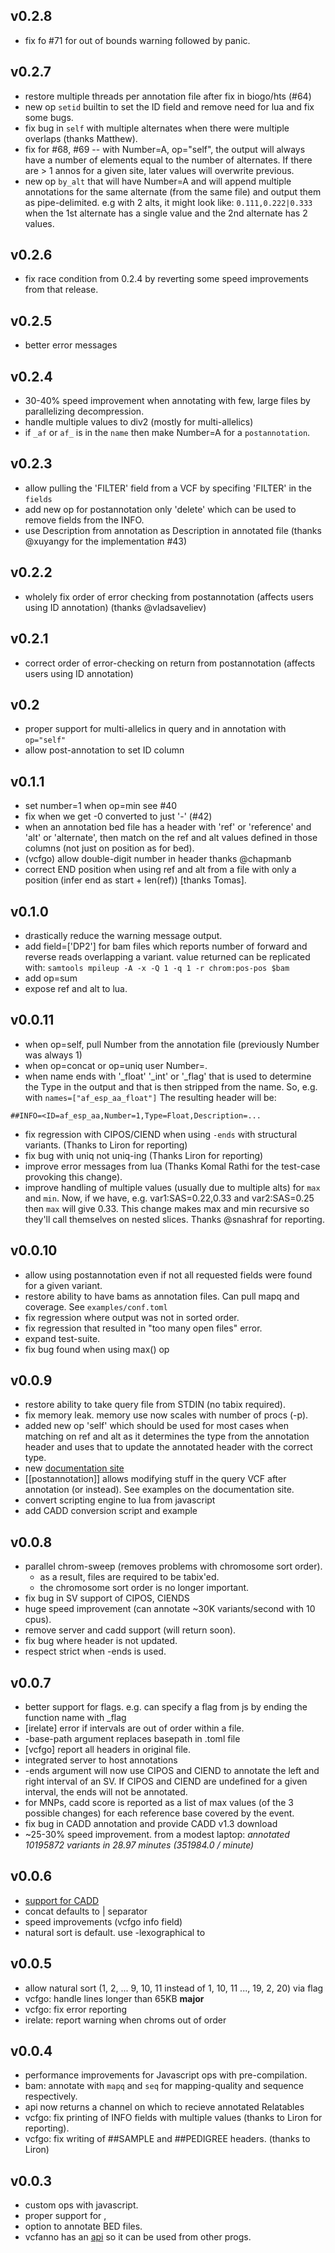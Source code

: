 v0.2.8
------
+ fix fo #71 for out of bounds warning followed by panic.

v0.2.7
------
+ restore multiple threads per annotation file after fix in biogo/hts (#64)
+ new op `setid` builtin to set the ID field and remove need for lua and fix some bugs.
+ fix bug in `self` with multiple alternates when there were multiple overlaps (thanks Matthew).
+ fix for #68, #69 -- with Number=A, op="self", the output will always have a number of elements
  equal to the number of alternates. If there are > 1 annos for a given site, later values will
  overwrite previous.
+ new op `by_alt` that will have Number=A and will append multiple annotations for the same alternate
  (from the same file) and output them as pipe-delimited. e.g with 2 alts, it might look like: `0.111,0.222|0.333`
  when the 1st alternate has a single value and the 2nd alternate has 2 values.

v0.2.6
------
+ fix race condition from 0.2.4 by reverting some speed improvements from that release.

v0.2.5
------
+ better error messages

v0.2.4
------
+ 30-40% speed improvement when annotating with few, large files by parallelizing decompression.
+ handle multiple values to div2 (mostly for multi-allelics)
+ if `_af` or `af_` is in the `name` then make Number=A for a `postannotation`.

v0.2.3
------
+ allow pulling the 'FILTER' field from a VCF by specifing 'FILTER' in the `fields`
+ add new op for postannotation only 'delete' which can be used to remove fields from the INFO.
+ use Description from annotation as Description in annotated file (thanks @xuyangy for the implementation #43)

v0.2.2
------
+ wholely fix order of error checking from postannotation (affects users using ID annotation) (thanks @vladsaveliev)

v0.2.1
------
+ correct order of error-checking on return from postannotation (affects users using ID annotation)

v0.2
----
+ proper support for multi-allelics in query and in annotation with `op="self"`
+ allow post-annotation to set ID column

v0.1.1
------
+ set number=1 when op=min see #40
+ fix when we get -0 converted to just '-' (#42)
+ when an annotation bed file has a header with 'ref' or 'reference' and 'alt' or 'alternate',
  then match on the ref and alt values defined in those columns (not just on position as for bed).
+ (vcfgo) allow double-digit number in header thanks @chapmanb
+ correct END position when using ref and alt from a file with only a position (infer end as start + len(ref)) [thanks Tomas].

v0.1.0
------
+ drastically reduce the warning message output.
+ add field=['DP2'] for bam files which reports number of forward and reverse reads overlapping a variant.
  value returned can be replicated with: `samtools mpileup -A -x -Q 1 -q 1 -r chrom:pos-pos $bam`
+ add op=sum
+ expose ref and alt to lua.


v0.0.11
-------
+ when op=self, pull Number from the annotation file (previously Number was always 1)
+ when op=concat or op=uniq user Number=. 
+ when name ends with '\_float' '\_int' or '\_flag' that is used to determine the Type in the output and that is then stripped from the name. So, e.g. with
``
names=["af_esp_aa_float"]
``
The resulting header will be:
```
##INFO=<ID=af_esp_aa,Number=1,Type=Float,Description=...
```
+ fix regression with CIPOS/CIEND when using `-ends` with structural variants. (Thanks to Liron for reporting)
+ fix bug with uniq not uniq-ing (Thanks Liron for reporting)
+ improve error messages from lua (Thanks Komal Rathi for the test-case provoking this change).
+ improve handling of multiple values (usually due to multiple alts) for `max` and `min`. Now, if we have, e.g. var1:SAS=0.22,0.33
  and var2:SAS=0.25 then `max` will give 0.33. This change makes max and min recursive so they'll call themselves on nested slices.
  Thanks @snashraf for reporting. 

v0.0.10
-------
+ allow using postannotation even if not all requested fields were found for a given variant.
+ restore ability to have bams as annotation files. Can pull mapq and coverage. See `examples/conf.toml`
+ fix regression where output was not in sorted order.
+ fix regression that resulted in "too many open files" error.
+ expand test-suite.
+ fix bug found when using max() op

v0.0.9
------
+ restore ability to take query file from STDIN (no tabix required).
+ fix memory leak. memory use now scales with number of procs (-p).
+ added new op 'self' which should be used for most cases when matching on ref and alt as it
  determines the type from the annotation header and uses that to update the annotated header
  with the correct type.
+ new [documentation site](http://brentp.github.io/vcfanno/)
+ [[postannotation]] allows modifying stuff in the query VCF after annotation (or instead).
  See examples on the documentation site.
+ convert scripting engine to lua from javascript
+ add CADD conversion script and example


v0.0.8
------
+ parallel chrom-sweep (removes problems with chromosome sort order).
  - as a result, files are required to be tabix'ed.
  - the chromosome sort order is no longer important.
+ fix bug in SV support of CIPOS, CIENDS
+ huge speed improvement (can annotate ~30K variants/second with 10 cpus).
+ remove server and cadd support (will return soon).
+ fix bug where header is not updated.
+ respect strict when -ends is used.


v0.0.7
------
+ better support for flags. e.g. can specify a flag from js by ending the function name with \_flag
+ [irelate] error if intervals are out of order within a file.
+ -base-path argument replaces basepath in .toml file
+ [vcfgo] report all headers in original file.
+ integrated server to host annotations
+ -ends argument will now use CIPOS and CIEND to annotate the left and right interval of an SV. If CIPOS
   and CIEND are undefined for a given interval, the ends will not be annotated.
+ for MNPs, cadd score is reported as a list of max values (of the 3 possible changes) for each reference base
  covered by the event.
+ fix bug in CADD annotation and provide CADD v1.3 download
+ ~25-30% speed improvement. from a modest laptop:  *annotated 10195872 variants in 28.97 minutes (351984.0 / minute)*

v0.0.6
------
+ [support for CADD](https://github.com/brentp/vcfanno/tree/master/caddcode)
+ concat defaults to | separator
+ speed improvements (vcfgo info field)
+ natural sort is default. use -lexographical to

v0.0.5
------
+ allow natural sort (1, 2, ... 9, 10, 11 instead of 1, 10, 11 ..., 19, 2, 20) via flag
+ vcfgo: handle lines longer than 65KB **major**
+ vcfgo: fix error reporting
+ irelate: report warning when chroms out of order

v0.0.4
------
+ performance improvements for Javascript ops with pre-compilation.
+ bam: annotate with `mapq` and `seq` for mapping-quality and sequence respectively.
+ api now returns a channel on which to recieve annotated Relatables
+ vcfgo: fix printing of INFO fields with multiple values (thanks to Liron for reporting).
+ vcfgo: fix writing of ##SAMPLE and ##PEDIGREE headers. (thanks to Liron)

v0.0.3
------
+ custom ops with javascript.
+ proper support for <CNV>, <INV>
+ option to annotate BED files.
+ vcfanno has an [api](https://godoc.org/github.com/brentp/vcfanno/tree/api) so it can be
  used from other progs. 
